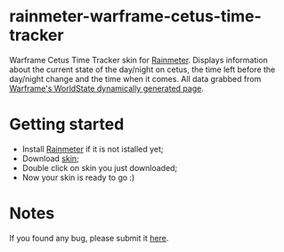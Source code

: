 # rainmeter-warframe-cetus-time-tracker
Warframe Cetus Time Tracker skin for [Rainmeter](http://rainmeter.net/). Displays information about the current state of the day/night on cetus, the time left before the day/night change and the time when it comes. All data grabbed from [Warframe's WorldState dynamically generated page](http://content.warframe.com/dynamic/worldState.php).

# Getting started
- Install [Rainmeter](http://rainmeter.net/) if it is not istalled yet;
- Download [skin](https://github.com/delfunua/rainmeter-warframe-cetus-time-tracker/raw/master/Warframe%20Cetus%20Time%20Tracker_1.0.1.rmskin);
- Double click on skin you just downloaded;
- Now your skin is ready to go :)

# Notes
If you found any bug, please submit it [here](https://github.com/delfunua/rainmeter-warframe-cetus-time-tracker/issues).

